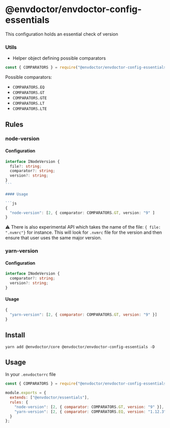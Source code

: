 # @envdoctor/envdoctor-config-essentials

This configuration holds an essential check of version

### Utils

- Helper object defining possible comparators

```js
const { COMPARATORS } = require("@envdoctor/envdoctor-config-essentials");
```

Possible comparators:

- `COMPARATORS.EQ`
- `COMPARATORS.GT`
- `COMPARATORS.GTE`
- `COMPARATORS.LT`
- `COMPARATORS.LTE`

## Rules

### node-version

#### Configuration

````ts
interface INodeVersion {
  file?: string;
  comparator?: string;
  version?: string;
}
```

#### Usage

```js
{
  "node-version": [2, { comparator: COMPARATORS.GT, version: "9" ]
}
````

⚠️ There is also experimental API which takes the name of the file: `{ file: ".nvmrc"}` for instance. This will look for `.nvmrc` file for the version and then ensure that user uses the same major version.

### yarn-version

#### Configuration

```ts
interface INodeVersion {
  comparator?: string;
  version?: string;
}
```

#### Usage

```js
{
  "yarn-version": [2, { comparator: COMPARATORS.GT, version: "9" }]
}
```

## Install

`yarn add @envdoctor/core @envdoctor/envdoctor-config-essentials -D`

## Usage

In your `.envdoctorrc` file

```js
const { COMPARATORS } = require("@envdoctor/envdoctor-config-essentials");

module.exports = {
  extends: ["@envdoctor/essentials"],
  rules: {
    "node-version": [2, { comparator: COMPARATORS.GT, version: "9" }],
    "yarn-version": [2, { comparator: COMPARATORS.EQ, version: "1.12.3" }]
  }
};
```
